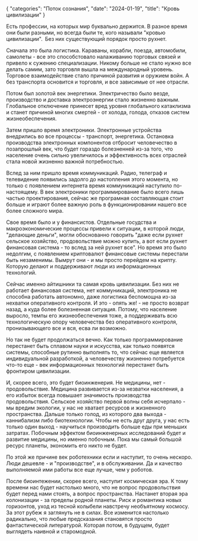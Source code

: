 {
   "categories": "Поток сознания",
   "date": "2024-01-19",
   "title": "Кровь цивилизации"
}

Есть профессии, на которых мир буквально держится. В разное время они были разными, но всегда были те, кого называли "кровью цивилизации". Без них существующий порядок просто рухнет.

Сначала это была логистика. Караваны, корабли, поезда, автомобили, самолеты - все это способстовало налаживанию торговых связей и привело к сужению специализации. Никому больше не стало нужно все делать самим, зато торговля вышла на международный уровень. Торговое взаимодействие стало причиной развития и оружием войн. А без транспорта основится и торговля, и все зависимые от нее отрасли.

Потом был золотой век энергетики. Электричество было везде, производство и доставка электроэнергии стало жизненно важным. Глобальное отключение принесет вред уровня глобального катаклизма и станет причиной многих смертей - от холода, голода, отказов систем жизнеобеспечения.

Затем пришло время электроники. Электронные устройства внедрились во все процессы - транспорт, энергетика. Остановка производства электронных компонентов отбросит человечество в позапрошлый век, что будет гораздо болезненней из-за того, что население очень сильно увеличилось и эффективность всех отраслей стала новой жизненно важной потребностью.

Вслед за ним пришло время коммуникаций. Радио, телеграф и телевидение появились задолго до настопления этого момента, но только с появлением интернета время коммуникаций наступило по-настоящему. В век электроники программирование было всего лишь частью проектирования, сейчас же програмная составляющая стоит больше и играют более важную роль в функционировании нашего все более сложного мира.

Свое время было и у финансистов. Отдельные госудства и макроэкономические процессы привели к ситуации, в которой люди, "делающие деньги", могли обоснованно говорить "даже если рухнет сельское хозяйство, продовольствие можно купить, а вот если рухнет финансовая система - то вслед за ней рухнет все". Но время это было недолгим, с появлением криптовалют финансовые системы перестали быть незаменимы. Вымрут они - и мы просто перейдем на крипту. Которую делают и поддерживают люди из информационных технологий.

Сейчас именно айтишники та самая кровь цивилизации. Без них не работает финансовая система, нет коммуникаций, электроника не способна работать автономно, даже логистика беспомощна из-за нехватки оперативного контроля. И это - опять же! - не просто возврат назад, а куда более болезненная ситуация. Потому, что население выросло, темпы его жизнеобеспечения тоже, а поддерживать всю технологическую опору человечества без оперативного контроля, пронизывающего все и вся, есва ли возможно.

Но так не будет продолжаться вечно. Как только программирование перестанет быть сплавом науки и искусства, как только появятся системы, способные рутинно выполнять то, что сейчас еще является индивидуальной разработкой, а человечеству жизненно потребуется что-то еще - век информационных технологий перестанет быть фронтиром цивилизации.

И, скорее всего, это будет биоинженерия. Не медицины, нет - продовольствие. Медицина развивается из-за незватки населения, а его избыток всегда повышает значимость производства продовольствия. Сельское хозяйство первой волны себя исчерпало - мы вредим экологии, у нас не хватает ресурсов и жизненного пространства. Дальше только голод, из которого два выхода - каннибализм либо биотехнологии. Чтобы не есть друг друга, у нас есть только один выход - научиться производить больше еды при меньших затратах. Побочным эффектом биоинженерных исследований будет и развитие медицины, но именно побочным. Пока мы самый большой ресурс планеты, экономить его никто не будет.

По этой же причине век роботехники если и наступит, то очень нескоро. Люди дешевле - и "производстве", и в обслуживании. Да и качество выполняемой ими работы все еще лучше, чем у роботов.

После биоинтежении, скорее всего, наступит космическая эра. К тому времени нас будет настолько много, что не вопрос продовольствия будет перед нами стоять, а вопрос пространства. Настанет вторая эра колонизации - за пределы родной планеты. Риск и романтика новых горизонтов, уход из тесной колыбели навстречу необъятному космосу. За этот рубеж я заглянуть не в силах. Все изменится настолько радикально, что любые предсказания становятся просто фантастической литературой. Которая потом, в будущем, будет выглядеть наивной и старомодной.
